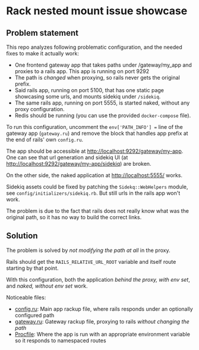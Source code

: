 Rack nested mount issue showcase
================================

Problem statement
-----------------

This repo analyzes following problematic configuration, and the needed fixes
to make it actually work:

- One frontend gateway app that takes paths under /gateway/my_app and proxies to
  a rails app. This app is running on port 9292
- The path is _changed_ when proxying, so rails never gets the original prefix.
- Said rails app, running on port 5100, that has one static page showcasing
  some urls, and mounts sidekiq under `/sidekiq`.
- The same rails app, running on port 5555, is started naked, without any proxy
  configuration.
- Redis should be running (you can use the provided `docker-compose` file).

To run this configuration, uncomment the `env['PATH_INFO'] =` line of the
gateway app (`gateway.ru`) and remove the block that handles app prefix at the
end of rails' own `config.ru`.

The app should be accessible at <http://localhost:9292/gateway/my-app>. One can
see that url generation and sidekiq UI (at <http://localhost:9292/gateway/my-app/sidekiq>)
are broken.

On the other side, the naked application at <http://localhost:5555/> works.

Sidekiq assets could be fixed by patching the `Sidekq::WebHelpers`  module, see
`config/initializers/sidekiq.rb`. But still urls in the rails app won't work.

The problem is due to the fact that rails does not really know what was the
original path, so it has no way to build the correct links.

Solution
--------

The problem is solved by _not modifying the path at all_ in the proxy.

Rails should get the `RAILS_RELATIVE_URL_ROOT` variable and itself route
starting by that point.

With this configuration, both the application _behind the proxy, with env set_,
and _naked, without env set_ work.

Noticeable files:

- [config.ru](config.ru#L30-L34): Main app rackup file, where rails responds
  under an optionally configured path
- [gateway.ru](gateway.ru#L12-L13): Gateway rackup file, proxying to rails _without
  changing the path_
- [Procfile](Procfile): Where the app is run with an appropriate environment
  variable so it responds to namespaced routes
